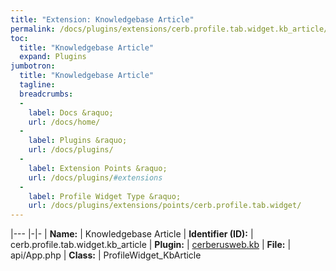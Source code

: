 ```yaml
---
title: "Extension: Knowledgebase Article"
permalink: /docs/plugins/extensions/cerb.profile.tab.widget.kb_article/
toc:
  title: "Knowledgebase Article"
  expand: Plugins
jumbotron:
  title: "Knowledgebase Article"
  tagline: 
  breadcrumbs:
  -
    label: Docs &raquo;
    url: /docs/home/
  -
    label: Plugins &raquo;
    url: /docs/plugins/
  -
    label: Extension Points &raquo;
    url: /docs/plugins/#extensions
  -
    label: Profile Widget Type &raquo;
    url: /docs/plugins/extensions/points/cerb.profile.tab.widget/
---
```


|---
|-|-
| **Name:** | Knowledgebase Article
| **Identifier (ID):** | cerb.profile.tab.widget.kb_article
| **Plugin:** | [cerberusweb.kb](/docs/plugins/cerberusweb.kb/)
| **File:** | api/App.php
| **Class:** | ProfileWidget_KbArticle

